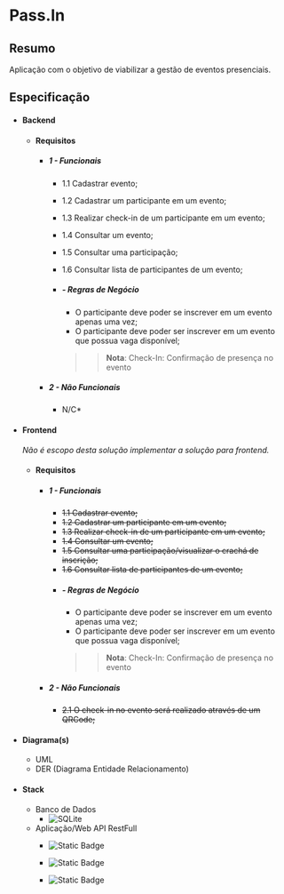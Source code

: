 
# Pass.In

## Resumo
Aplicação com o objetivo de viabilizar a gestão de eventos presenciais.

## Especificação

- ####  Backend
    - #### Requisitos
        - ##### 1 - Funcionais
            - 1.1 Cadastrar evento;
            - 1.2 Cadastrar um participante em um evento;
            - 1.3 Realizar check-in de um participante em um evento;
            - 1.4 Consultar um evento;
            - 1.5 Consultar uma participação;
            - 1.6 Consultar lista de participantes de um evento;
            - ##### - Regras de Negócio
                - O participante deve poder se inscrever em um evento apenas uma vez;
                - O participante deve poder ser inscrever em um evento que possua vaga disponível;

                >>**Nota**: Check-In: Confirmação de presença no evento
        - ##### 2 - Não Funcionais
            - N/C*

- #### Frontend
    *Não é escopo desta solução implementar a solução para frontend.*

    - #### Requisitos
        - ##### 1 - Funcionais
            - ~~1.1 Cadastrar evento;~~
            - ~~1.2 Cadastrar um participante em um evento;~~
            - ~~1.3 Realizar check-in de um participante em um evento;~~
            - ~~1.4 Consultar um evento;~~
            - ~~1.5 Consultar uma participação/visualizar o crachá de inscrição;~~
            - ~~1.6 Consultar lista de participantes de um evento;~~
            - ##### - Regras de Negócio
                - O participante deve poder se inscrever em um evento apenas uma vez;
                - O participante deve poder ser inscrever em um evento que possua vaga disponível;
                >>**Nota**: Check-In: Confirmação de presença no evento
        - ##### 2 - Não Funcionais
            - ~~2.1 O check-in no evento será realizado através de um QRCode;~~

- #### Diagrama(s) 
    - UML
    - DER (Diagrama Entidade Relacionamento)

- #### Stack
    - Banco de Dados
        - ![SQLite](https://img.shields.io/badge/sqlite-%2307405e.svg?style=for-the-badge&logo=sqlite&logoColor=white)
    - Aplicação/Web API RestFull
        - ![Static Badge](https://img.shields.io/badge/.NET-v8.0-blue?style=flat-square)
        - ![Static Badge](https://img.shields.io/badge/C%23--blue?style=flat-square&logo=csharp&logoColor=green)
        
        - ![Static Badge](https://img.shields.io/badge/openapi-v3.0-green?style=flat-square&logo=swagger&logoColor=%2385EA2D)

